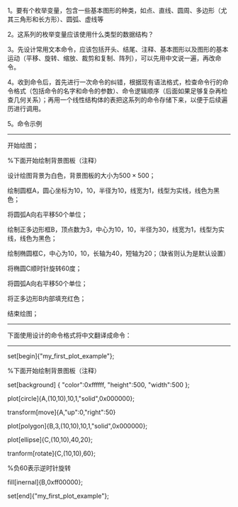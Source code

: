 1。要有个枚举变量，包含一些基本图形的种类，如点、直线、圆周、多边形（尤其三角形和长方形）、圆弧、虚线等

2。这系列的枚举变量应该使用什么类型的数据结构？

3。先设计常用文本命令，应该包括开头、结尾、注释、基本图形以及图形的基本运动（平移、旋转、缩放、裁剪和复制、阵列），可以先用中文说一遍，再改命令。

4。收到命令后，首先进行一次命令的纠错，根据现有语法格式，检查命令行的命令格式（包括命令的名字和命令的参数）、命令逻辑顺序（后面如果足够复杂再检查几何关系）；再用一个线性结构体的表把这系列的命令存储下来，以便于后续遍历进行调用。

5。命令示例

------------------------------------

开始绘图；

%下面开始绘制背景图板（注释）

设计绘图背景为白色，背景图板的大小为$500\times500$；

绘制圆框A，圆心坐标为10，10，半径为10，线宽为1，线型为实线，线色为黑色；

将圆弧A向右平移50个单位；

绘制正多边形框B，顶点数为3，中心为10，10，半径为30，线宽为1，线型为实线，线色为黑色；

绘制椭圆框C，中心为10，10，长轴为40，短轴为20；（缺省则认为是默认设置）

将椭圆C顺时针旋转60度；

将圆弧A向右平移50个单位；

将正多边形B内部填充红色；

结束绘图；

-----------------------------------
下面使用设计的命令格式将中文翻译成命令：

----------------------
set[begin]{"my_first_plot_example"};

%下面开始绘制背景图板（注释）

set[background]
{
  "color":0xffffff,
  "height":500,
  "width":500
};

plot[circle]{A,(10,10),10,1,"solid",0x000000};

transform[move]{A,"up":0,"right":50}

plot[polygon]{B,3,(10,10),10,1,"solid",0x000000};

plot[ellipse]{C,(10,10),40,20};

tranform[rotate]{C,(10,10),60};

%负60表示逆时针旋转

fill[inernal]{B,0xff00000};

set[end]{"my_first_plot_example"};

